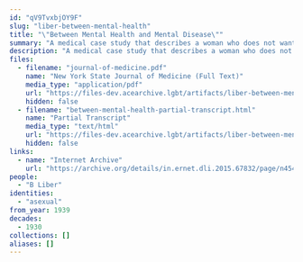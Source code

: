 ```yaml
---
id: "qV9TvxbjOY9F"
slug: "liber-between-mental-health"
title: "\"Between Mental Health and Mental Disease\""
summary: "A medical case study that describes a woman who does not want to have sex with her husband as asexual"
description: "A medical case study that describes a woman who does not want to have sex with her husband or anyone else as asexual (CW: pathologizing asexuality, conflating asexuality with being intersex)"
files:
  - filename: "journal-of-medicine.pdf"
    name: "New York State Journal of Medicine (Full Text)"
    media_type: "application/pdf"
    url: "https://files-dev.acearchive.lgbt/artifacts/liber-between-mental-health/journal-of-medicine.pdf"
    hidden: false
  - filename: "between-mental-health-partial-transcript.html"
    name: "Partial Transcript"
    media_type: "text/html"
    url: "https://files-dev.acearchive.lgbt/artifacts/liber-between-mental-health/between-mental-health-partial-transcript.html"
    hidden: false
links:
  - name: "Internet Archive"
    url: "https://archive.org/details/in.ernet.dli.2015.67832/page/n454/mode/1up?q=Asexual"
people:
  - "B Liber"
identities:
  - "asexual"
from_year: 1939
decades:
  - 1930
collections: []
aliases: []
---
```

